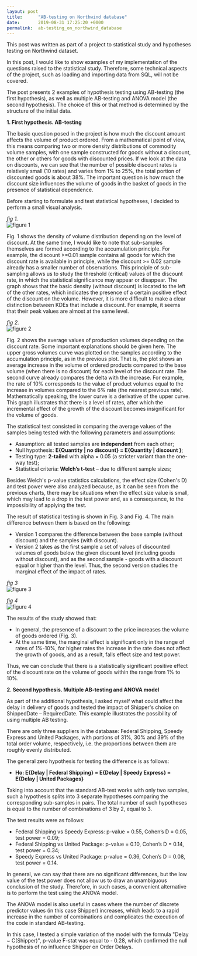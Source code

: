 ```yaml
---
layout: post
title:      "AB-testing on Northwind database"
date:       2019-08-31 17:25:20 +0000
permalink:  ab-testing_on_northwind_database
---
```



This post was written as part of a project to statistical study and hypotheses testing on Northwind dataset.

In this post, I would like to show examples of my implementation of the questions raised to the statistical study. Therefore, some technical aspects of the project, such as loading and importing data from SQL, will not be covered.

The post presents 2 examples of hypothesis testing using AB-testing (the first hypothesis), as well as multiple AB-testing and ANOVA model (the second hypothesis). The choice of this or that method is determined by the structure of the initial data.

**1.	First hypothesis. AB-testing**

The basic question posed in the project is how much the discount amount affects the volume of product ordered. From a mathematical point of view, this means comparing two or more density distributions of commodity volume samples, with one sample constructed for goods without a discount, the other or others for goods with discounted prices. If we look at the data on discounts, we can see that the number of possible discount rates is relatively small (10 rates) and varies from 1% to 25%, the total portion of discounted goods is about 38%. The important question is how much the discount size influences the volume of goods in the basket of goods in the presence of statistical dependence.

Before starting to formulate and test statistical hypotheses, I decided to perform a small visual analysis.

*fig 1.*  
![figure 1](https://i.imgur.com/7YTJjSs.jpg)

Fig. 1 shows the density of volume distribution depending on the level of discount. At the same time, I would like to note that sub-samples themselves are formed according to the accumulation principle. For example, the discount >=0.01 sample contains all goods for which the discount rate is available in principle, while the discount >= 0.02 sample already has a smaller number of observations. This principle of sub-sampling allows us to study the threshold (critical) values of the discount rate, in which the statistical significance may appear or disappear. The graph shows that the basic density (without discount) is located to the left of the other rates, which indicates the presence of a certain positive effect of the discount on the volume. However, it is more difficult to make a clear distinction between KDEs that include a discount. For example, it seems that their peak values are almost at the same level.

*fig 2.*   
![figure 2](https://i.imgur.com/PVdln7T.jpg)

Fig. 2 shows the average values of production volumes depending on the discount rate. Some important explanations should be given here. The upper gross volumes curve was plotted on the samples according to the accumulation principle, as in the previous plot. That is, the plot shows an average increase in the volume of ordered products compared to the base volume (when there is no discount) for each level of the discount rate. The second curve already compares the delta with the increase. For example, the rate of 10% corresponds to the value of product volumes equal to the increase in volumes compared to the 6% rate (the nearest previous rate). Mathematically speaking, the lower curve is a derivative of the upper curve. This graph illustrates that there is a level of rates, after which the incremental effect of the growth of the discount becomes insignificant for the volume of goods.

The statistical test consisted in comparing the average values of the samples being tested with the following parameters and assumptions:  
* Assumption: all tested samples are **independent** from each other;    
* Null hypothesis: **E{Quantity | no discount} = E{Quantity | discount }**;  
* Testing type: **2-tailed** with alpha = 0.05 (a stricter variant than the one-way test);  
* Statistical criteria: **Welch’s t-test** – due to different sample sizes;  

Besides Welch's p-value statistics calculations, the effect size (Cohen's D) and test power were also analyzed because, as it can be seen from the previous charts, there may be situations when the effect size value is small, which may lead to a drop in the test power and, as a consequence, to the impossibility of applying the test.

The result of statistical testing is shown in Fig. 3 and Fig. 4. The main difference between them is based on the following: 
* Version 1 compares the difference between the base sample (without discount) and the samples (with discount). 
* Version 2 takes as the first sample a set of values of discounted volumes of goods below the given discount level (including goods without discount), and as the second sample - goods with a discount equal or higher than the level. Thus, the second version studies the marginal effect of the impact of rates.

*fig 3*   
![figure 3](https://i.imgur.com/nNYkvz8.jpg)

*fig 4*  
![figure 4](https://i.imgur.com/i0MLWOW.jpg)

The results of the study showed that:
* In general, the presence of a discount to the price increases the volume of goods ordered (Fig. 3).
* At the same time, the marginal effect is significant only in the range of rates of 1%-10%, for higher rates the increase in the rate does not affect the growth of goods, and as a result, falls effect size and test power.

Thus, we can conclude that there is a statistically significant positive effect of the discount rate on the volume of goods within the range from 1% to 10%.


**2.	Second hypothesis. Multiple AB-testing and ANOVA model**

As part of the additional hypothesis, I asked myself what could affect the delay in delivery of goods and tested the impact of Shipper's choice on ShippedDate – RequiredDate. This example illustrates the possibility of using multiple AB testing.

There are only three suppliers in the database: Federal Shipping, Speedy Express and United Packages, with portions of 31%, 30% and 39% of the total order volume, respectively, i.e. the proportions between them are roughly evenly distributed. 

The general zero hypothesis for testing the difference is as follows:  
* **Ho: E{Delay | Federal Shipping} = E{Delay | Speedy Express} = E{Delay | United Packages}**

Taking into account that the standard AB-test works with only two samples, such a hypothesis splits into 3 separate hypotheses comparing the corresponding sub-samples in pairs. The total number of such hypotheses is equal to the number of combinations of 3 by 2, equal to 3.

The test results were as follows:
* Federal Shipping vs Speedy Express: p-value = 0.55, Cohen’s D = 0.05, test power = 0.09;
* Federal Shipping vs United Package: p-value = 0.10, Cohen’s D = 0.14, test power = 0.34;
* Speedy Express vs United Package: p-value = 0.36, Cohen’s D = 0.08, test power = 0.14.

In general, we can say that there are no significant differences, but the low value of the test power does not allow us to draw an unambiguous conclusion of the study. Therefore, in such cases, a convenient alternative is to perform the test using the ANOVA model.

The ANOVA model is also useful in cases where the number of discrete predictor values (in this case Shipper) increases, which leads to a rapid increase in the number of combinations and complicates the execution of the code in standard AB-testing.

In this case, I tested a simple variation of the model with the formula "Delay ~ C(Shipper)", p-value F-stat was equal to - 0.28, which confirmed the null hypothesis of no influence Shipper on Order Delays.



